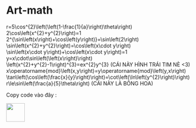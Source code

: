 # Art-math


r=5\cos^{2}\left(\left(1-\frac{1}{a}\right)\theta\right) <br />
2\cos\left(x^{2}+y^{2}\right)=1 <br />
2^{\sin\left(x\right)+\cos\left(y\right)}=\sin\left(2\right) <br />
\sin\left(x^{2}+y^{2}\right)=\cos\left(x\cdot y\right) <br />
\sin\left(x\cdot y\right)+\cos\left(x\cdot y\right)=1 <br />
y=x\cdot\sin\left(\left(x\right)\right) <br />
\left(x^{2}+y^{2}-1\right)^{3}=ex^{2}y^{3}  (CÁI NÀY HÌNH TRÁI TIM NÈ <3)<br />
x\operatorname{mod}\left(x,y\right)=y\operatorname{mod}\left(y,x\right)<br />
\tan\left(\cos\left(\frac{x}{y}\right)\right)=\cot\left(\ln\left(y^{2}\right)\right) <br />
r\le\sin\left(\frac{a}{5}\theta\right)     (CÁI NÀY LÀ BÔNG HOA)<br />


Copy code vào đây :

<a href="https://www.desmos.com/calculator?lang=vi"><img height="50" src="https://yt3.ggpht.com/a-/AAuE7mAFXzFAHIwLMhhmumsgwmeuL47HR9zr25MHAA=s900-mo-c-c0xffffffff-rj-k-no"  /></a>
